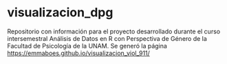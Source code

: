# visualizacion_dpg
Repositorio con información para el proyecto desarrollado durante el curso intersemestral Análisis de Datos en R con Perspectiva de Género de la Facultad de Psicología de la UNAM. 
Se generó la página https://emmaboes.github.io/visualizacion_viol_911/
